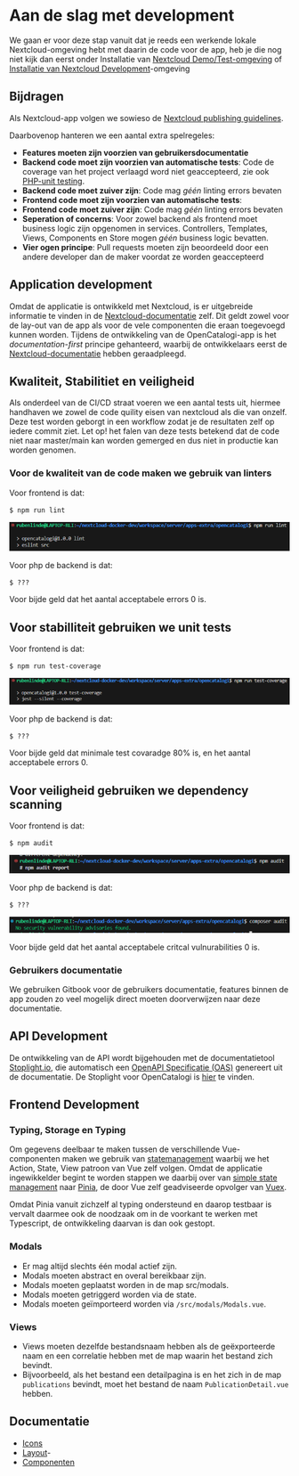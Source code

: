 # Aan de slag met development

We gaan er voor deze stap vanuit dat je reeds een werkende lokale Nextcloud-omgeving hebt met daarin de code voor de app, heb je die nog niet kijk dan eerst onder Installatie van [Nextcloud Demo/Test-omgeving](installatie-van-nextcloud-demo-test-omgeving.md) of[ Installatie van Nextcloud Development](../installatie/instructies.md)-omgeving

## Bijdragen

Als Nextcloud-app volgen we sowieso de [Nextcloud publishing guidelines](https://docs.nextcloud.com/server/19/developer\_manual/app/publishing.html#app-guidelines).

Daarbovenop hanteren we een aantal extra spelregeles:

* **Features moeten zijn voorzien van gebruikersdocumentatie**
* **Backend code moet zijn voorzien van automatische tests**: Code de coverage van het project verlaagd word niet geaccepteerd, zie ook [PHP-unit testing](https://docs.nextcloud.com/server/latest/developer\_manual/server/unit-testing.html).
* **Backend code moet zuiver zijn**: Code mag _géén_ linting errors bevaten
* **Frontend code moet zijn voorzien van automatische tests**:
* **Frontend code moet zuiver zijn**: Code mag _géén_ linting errors bevaten
* **Seperation of concerns**: Voor zowel backend als frontend moet business logic zijn opgenomen in services. Controllers, Templates, Views, Components en Store mogen _géén_ business logic bevatten.
* **Vier ogen principe**: Pull requests moeten zijn beoordeeld door een andere developer dan de maker voordat ze worden geaccepteerd

## Application development

Omdat de applicatie is ontwikkeld met Nextcloud, is er uitgebreide informatie te vinden in de [Nextcloud-documentatie](https://docs.nextcloud.com/server/latest/developer\_manual/index.html) zelf. Dit geldt zowel voor de lay-out van de app als voor de vele componenten die eraan toegevoegd kunnen worden. Tijdens de ontwikkeling van de OpenCatalogi-app is het _documentation-first_ principe gehanteerd, waarbij de ontwikkelaars eerst de[ Nextcloud-documentatie](https://docs.nextcloud.com/server/latest/developer\_manual/index.html) hebben geraadpleegd.

## Kwaliteit, Stabilitiet en veiligheid
Als onderdeel van de CI/CD straat voeren we een aantal tests uit, hiermee handhaven we zowel de code quility eisen van nextcloud als die van onzelf. Deze test worden geborgt in een workflow zodat je de resultaten zelf op iedere commit ziet. Let op! het falen van deze tests betekend dat de code niet naar master/main kan worden gemerged en dus niet in productie kan worden genomen. 

### Voor de kwaliteit van de code maken we gebruik van linters
Voor frontend is dat:

```cli
$ npm run lint
```

![alt text](npm_lint.png)

Voor php de backend is dat:

```cli
$ ???
```

Voor bijde geld dat het aantal acceptabele errors 0 is.

## Voor stabilliteit gebruiken we unit tests
Voor frontend is dat:

```cli
$ npm run test-coverage
```
![alt text](npm_test.png)

Voor php de backend is dat:

```cli
$ ???
```

Voor bijde geld dat minimale test covaradge 80% is, en het aantal acceptabele errors 0.


## Voor veiligheid gebruiken we dependency scanning
Voor frontend is dat:

```cli
$ npm audit
```

![alt text](npm_audit.png)

Voor php de backend is dat:

```cli
$ ???
```
![alt text](composer_audit.png)

Voor bijde geld dat het aantal acceptabele critcal vulnurabilities 0 is.


### Gebruikers documentatie

We gebruiken Gitbook voor de gebruikers documentatie, features binnen de app zouden zo veel mogelijk direct moeten doorverwijzen naar deze documentatie.

## API Development

De ontwikkeling van de API wordt bijgehouden met de documentatietool [Stoplight.io](https://stoplight.io/), die automatisch een [OpenAPI Specificatie (OAS)](https://www.noraonline.nl/wiki/FS:Openapi-specification#:~:text=Een%20OpenAPI%20Specification%20(OAS)%20beschrijft,er%20achter%20de%20API%20schuilgaat.) genereert uit de documentatie. De Stoplight voor OpenCatalogi is [hier](https://conduction.stoplight.io/docs/open-catalogi/6yuj08rgf7w44-open-catalogi-api) te vinden.

## Frontend Development

### Typing, Storage en Typing

Om gegevens deelbaar te maken tussen de verschillende Vue-componenten maken we gebruik van [statemanagement](https://vuejs.org/guide/scaling-up/state-management) waarbij we het Action, State, View patroon van Vue zelf volgen. Omdat de applicatie ingewikkelder begint te worden stappen we daarbij over van [simple state management](https://vuejs.org/guide/scaling-up/state-management#simple-state-management-with-reactivity-api) naar [Pinia](https://pinia.vuejs.org/), de door Vue zelf geadviseerde opvolger van [Vuex](https://vuejs.org/guide/scaling-up/state-management#pinia).

Omdat Pinia vanuit zichzelf al typing ondersteund en daarop testbaar is vervalt daarmee ook de noodzaak om in de voorkant te werken met Typescript, de ontwikkeling daarvan is dan ook gestopt.

### Modals

* Er mag altijd slechts één modal actief zijn.
* Modals moeten abstract en overal bereikbaar zijn.
* Modals moeten geplaatst worden in de map src/modals.
* Modals moeten getriggerd worden via de state.
* Modals moeten geïmporteerd worden via `/src/modals/Modals.vue`.


### Views

* Views moeten dezelfde bestandsnaam hebben als de geëxporteerde naam en een correlatie hebben met de map waarin het bestand zich bevindt.
* Bijvoorbeeld, als het bestand een detailpagina is en het zich in de map `publications` bevindt, moet het bestand de naam `PublicationDetail.vue` hebben.

## Documentatie
- [Icons](https://pictogrammers.com/library/mdi/)
- [Layout](https://docs.nextcloud.com/server/latest/developer_manual/design/layout.html)-
- [Componenten](https://nextcloud-vue-components.netlify.app/)
